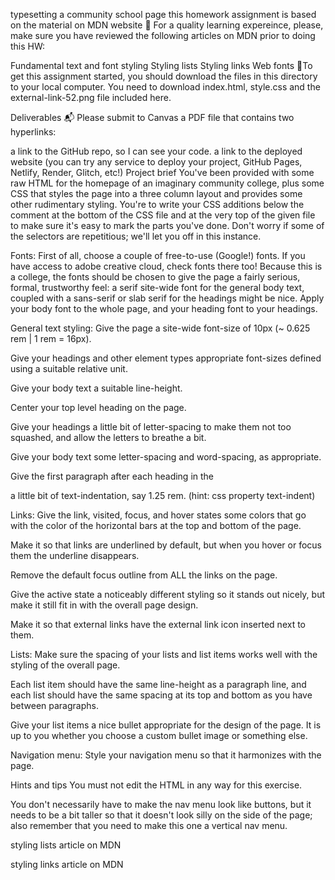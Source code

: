 typesetting a community school page
this homework assignment is based on the material on MDN website
🌱 For a quality learning expereince, please, make sure you have reviewed the following articles on MDN prior to doing this HW:

Fundamental text and font styling
Styling lists
Styling links
Web fonts
🚀To get this assignment started, you should download the files in this directory to your local computer. You need to download index.html, style.css and the external-link-52.png file included here.

Deliverables 📬
Please submit to Canvas a PDF file that contains two hyperlinks:

a link to the GitHub repo, so I can see your code.
a link to the deployed website (you can try any service to deploy your project, GitHub Pages, Netlify, Render, Glitch, etc!)
Project brief
You've been provided with some raw HTML for the homepage of an imaginary community college, plus some CSS that styles the page into a three column layout and provides some other rudimentary styling. You're to write your CSS additions below the comment at the bottom of the CSS file and at the very top of the given file to make sure it's easy to mark the parts you've done. Don't worry if some of the selectors are repetitious; we'll let you off in this instance.

Fonts:
First of all, choose a couple of free-to-use (Google!) fonts. If you have access to adobe creative cloud, check fonts there too! Because this is a college, the fonts should be chosen to give the page a fairly serious, formal, trustworthy feel: a serif site-wide font for the general body text, coupled with a sans-serif or slab serif for the headings might be nice. Apply your body font to the whole page, and your heading font to your headings.

General text styling:
Give the page a site-wide font-size of 10px (~ 0.625 rem | 1 rem = 16px).

Give your headings and other element types appropriate font-sizes defined using a suitable relative unit.

Give your body text a suitable line-height.

Center your top level heading on the page.

Give your headings a little bit of letter-spacing to make them not too squashed, and allow the letters to breathe a bit.

Give your body text some letter-spacing and word-spacing, as appropriate.

Give the first paragraph after each heading in the  <section>  a little bit of text-indentation, say 1.25 rem. (hint: css property text-indent)

Links:
Give the link, visited, focus, and hover states some colors that go with the color of the horizontal bars at the top and bottom of the page.

Make it so that links are underlined by default, but when you hover or focus them the underline disappears.

Remove the default focus outline from ALL the links on the page.

Give the active state a noticeably different styling so it stands out nicely, but make it still fit in with the overall page design.

Make it so that external links have the external link icon inserted next to them.

Lists:
Make sure the spacing of your lists and list items works well with the styling of the overall page.

Each list item should have the same line-height as a paragraph line, and each list should have the same spacing at its top and bottom as you have between paragraphs.

Give your list items a nice bullet appropriate for the design of the page. It is up to you whether you choose a custom bullet image or something else.

Navigation menu:
Style your navigation menu so that it harmonizes with the page.

Hints and tips
You must not edit the HTML in any way for this exercise.

You don't necessarily have to make the nav menu look like buttons, but it needs to be a bit taller so that it doesn't look silly on the side of the page; also remember that you need to make this one a vertical nav menu.

styling lists article on MDN

styling links article on MDN
